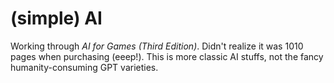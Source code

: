 # (simple) AI

Working through _AI for Games (Third Edition)_.  Didn't realize it was 1010 pages
when purchasing (eeep!).  This is more classic AI stuffs, not the fancy humanity-consuming
GPT varieties.

